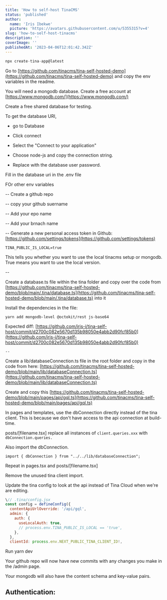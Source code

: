 ```yaml
---
title: 'How to self-host TinaCMS'
status: 'published'
author:
  name: 'Iris Ibekwe'
  picture: 'https://avatars.githubusercontent.com/u/5355315?v=4'
slug: 'how-to-self-host-tinacms'
description: ''
coverImage: ''
publishedAt: '2023-04-06T12:01:42.342Z'
---
```


```javascript
npx create-tina-app@latest
```

Go to [https://github.com/tinacms/tina-self-hosted-demo](https://github.com/tinacms/tina-self-hosted-demo) and copy the env variables in the readme.

You will need a mongodb database. Create a free account at [https://www.mongodb.com/](https://www.mongodb.com/)

Create a free shared database for testing.

To get the database URI,

- go to Database

- Click connect

- Select the "Connect to your application"

- Choose node-js and copy the connection string.

- Replace with the database user password.

Fill in the database uri in the .env file

FOr other env variables

\-- Create a github repo

\-- copy your github suername

\-- Add your epo name

\-- Add your brnach name

\-- Generate a new personal access token in Github: [https://github.com/settings/tokens](https://github.com/settings/tokens)

```properties
TINA_PUBLIC_IS_LOCAL=true
```

This tells you whether you want to use the local tinacms setup or mongodb. True means you want to use the local version.

\--

Create a database.ts file within the tina folder and copy over the code from [https://github.com/tinacms/tina-self-hosted-demo/blob/main/.tina/database.ts](https://github.com/tinacms/tina-self-hosted-demo/blob/main/.tina/database.ts) into it

Install the dependencies in the file:

`yarn add mongodb-level @octokit/rest js-base64`

Expected diff: [https://github.com/iris-i/tina-self-host/commit/d2700c082e5670d135b98050e4abb2d90fcf85b0](https://github.com/iris-i/tina-self-host/commit/d2700c082e5670d135b98050e4abb2d90fcf85b0)

`--`

Create a lib/databaseConnection.ts file in the root folder and copy in the code from here: [https://github.com/tinacms/tina-self-hosted-demo/blob/main/lib/databaseConnection.ts](https://github.com/tinacms/tina-self-hosted-demo/blob/main/lib/databaseConnection.ts)

Create and copy this [https://github.com/tinacms/tina-self-hosted-demo/blob/main/pages/api/gql.ts](https://github.com/tinacms/tina-self-hosted-demo/blob/main/pages/api/gql.ts)

In pages and templates, use the dbConnection directly instead of the tina client. This is because we don't have access to the api connection at build-time.

posts/[filename.tsx] replace all instances of `client.queries.xxx` with `dbConnection.queries.`

Also import the dbConnection.

```typescriptreact
import { dbConnection } from "../../lib/databaseConnection";
```

Repeat in pages.tsx and posts/[filename.tsx]

Remove the unused tina client import.

Update the tina config to look at the api instead of Tina Cloud when we're are editing.

```javascript
\// .tina/config.jsx
const config = defineConfig({
  contentApiUrlOverride: '/api/gql',
  admin: {
    auth: {
      useLocalAuth: true,
      // process.env.TINA_PUBLIC_IS_LOCAL == 'true',
    },
  },
  clientId: process.env.NEXT_PUBLIC_TINA_CLIENT_ID!,
```

Run yarn dev<br>

Your github repo will now have new commits with any changes you make in the /admin page.

Your mongodb will also have the content schema and key-value pairs.

## Authentication:


